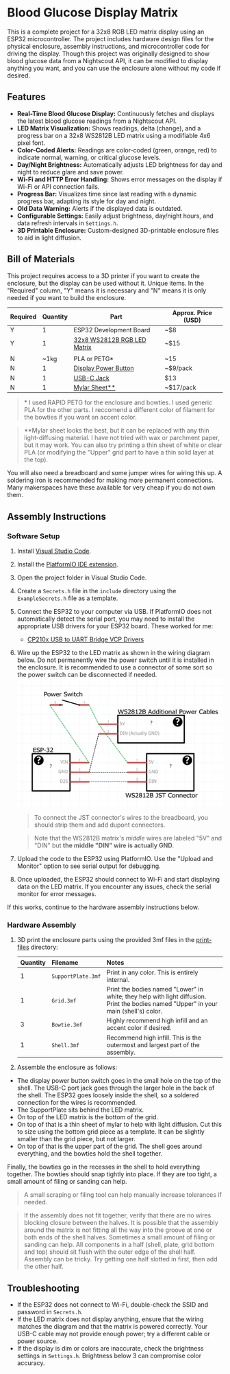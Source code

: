 # Blood Glucose Display Matrix

This is a complete project for a 32x8 RGB LED matrix display using an ESP32 microcontroller. The project includes hardware design files for the physical enclosure, assembly instructions, and microcontroller code for driving the display. Though this project was originally designed to show blood glucose data from a Nightscout API, it can be modified to display anything you want, and you can use the enclosure alone without my code if desired.

## Features

- **Real-Time Blood Glucose Display:** Continuously fetches and displays the latest blood glucose readings from a Nightscout API.
- **LED Matrix Visualization:** Shows readings, delta (change), and a progress bar on a 32x8 WS2812B LED matrix using a modifiable 4x6 pixel font.
- **Color-Coded Alerts:** Readings are color-coded (green, orange, red) to indicate normal, warning, or critical glucose levels.
- **Day/Night Brightness:** Automatically adjusts LED brightness for day and night to reduce glare and save power.
- **Wi-Fi and HTTP Error Handling:** Shows error messages on the display if Wi-Fi or API connection fails.
- **Progress Bar:** Visualizes time since last reading with a dynamic progress bar, adapting its style for day and night.
- **Old Data Warning:** Alerts if the displayed data is outdated.
- **Configurable Settings:** Easily adjust brightness, day/night hours, and data refresh intervals in `Settings.h`.
- **3D Printable Enclosure:** Custom-designed 3D-printable enclosure files to aid in light diffusion.

## Bill of Materials

This project requires access to a 3D printer if you want to create the enclosure, but the display can be used without it.
Unique items. In the "Required" column, "Y" means it is necessary and "N" means it is only needed if you want to build the enclosure.

| Required | Quantity | Part                                                                | Approx. Price (USD) |
| -------- | -------- | ------------------------------------------------------------------- | ------------------- |
| Y        | 1        | ESP32 Development Board                                             | ~$8                 |
| Y        | 1        | [32x8 WS2812B RGB LED Matrix](https://www.amazon.com/dp/B07P5TSKX8) | ~$15                |
|          |          |                                                                     |                     |
| N        | ~1kg     | PLA or PETG\*                                                       | ~15                 |
| N        | 1        | [Display Power Button](https://www.amazon.com/dp/B0D55TLT1K)        | ~$9/pack            |
| N        | 1        | [USB-C Jack](https://www.amazon.com/dp/B0D17K3CCY)                  | $13                 |
| N        | 1        | [Mylar Sheet\*\*](https://www.amazon.com/dp/B09BJTT6JH)             | ~$17/pack           |

> \* I used RAPID PETG for the enclosure and bowties. I used generic PLA for the other parts. I reccomend a different color of filament for the bowties if you want an accent color.

> \*\*Mylar sheet looks the best, but it can be replaced with any thin light-diffusing material. I have not tried with wax or parchment paper, but it may work. You can also try printing a thin sheet of white or clear PLA (or modifying the "Upper" grid part to have a thin solid layer at the top).

You will also need a breadboard and some jumper wires for wiring this up. A soldering iron is recommended for making more permanent connections. Many makerspaces have these available for very cheap if you do not own them.

## Assembly Instructions

### Software Setup

1. Install [Visual Studio Code](https://code.visualstudio.com/).
1. Install the [PlatformIO IDE extension](https://platformio.org/install/ide?install=vscode).
1. Open the project folder in Visual Studio Code.
1. Create a `Secrets.h` file in the `include` directory using the `ExampleSecrets.h` file as a template.
1. Connect the ESP32 to your computer via USB. If PlatformIO does not automatically detect the serial port, you may need to install the appropriate USB drivers for your ESP32 board. These worked for me:
   - [CP210x USB to UART Bridge VCP Drivers](https://www.silabs.com/software-and-tools/usb-to-uart-bridge-vcp-drivers?tab=downloads)
1. Wire up the ESP32 to the LED matrix as shown in the wiring diagram below. Do not permanently wire the power switch until it is installed in the enclosure. It is recommended to use a connector of some sort so the power switch can be disconnected if needed.
   ![Wiring Diagram](WiringSchematic.png)

   > To connect the JST connector's wires to the breadboard, you should strip them and add dupont connectors.

   > Note that the WS2812B matrix's _middle_ wires are labeled "5V" and "DIN" but **the middle "DIN" wire is actually GND**.

1. Upload the code to the ESP32 using PlatformIO. Use the "Upload and Monitor" option to see serial output for debugging.
1. Once uploaded, the ESP32 should connect to Wi-Fi and start displaying data on the LED matrix. If you encounter any issues, check the serial monitor for error messages.

If this works, continue to the hardware assembly instructions below.

### Hardware Assembly

1. 3D print the enclosure parts using the provided 3mf files in the [print-files](./print-files/) directory:

   | Quantity | Filename           | Notes                                                                                                                                 |
   | -------- | ------------------ | ------------------------------------------------------------------------------------------------------------------------------------- |
   | 1        | `SupportPlate.3mf` | Print in any color. This is entirely internal.                                                                                        |
   | 1        | `Grid.3mf`         | Print the bodies named "Lower" in white; they help with light diffusion. Print the bodies named "Upper" in your main (shell's) color. |
   | 3        | `Bowtie.3mf`       | Highly recommend high infill and an accent color if desired.                                                                          |
   | 1        | `Shell.3mf`        | Recommend high infill. This is the outermost and largest part of the assembly.                                                        |

2. Assemble the enclosure as follows:

- The display power button switch goes in the small hole on the top of the shell. The USB-C port jack goes through the larger hole in the back of the shell. The ESP32 goes loosely inside the shell, so a soldered connection for the wires is recommended.
- The SupportPlate sits behind the LED matrix.
- On top of the LED matrix is the bottom of the grid.
- On top of that is a thin sheet of mylar to help with light diffusion. Cut this to size using the bottom grid piece as a template. It can be slightly smaller than the grid piece, but not larger.
- On top of that is the upper part of the grid. The shell goes around everything, and the bowties hold the shell together.

Finally, the bowties go in the recesses in the shell to hold everything together. The bowties should snap tightly into place. If they are too tight, a small amount of filing or sanding can help.

> A small scraping or filing tool can help manually increase tolerances if needed.

> If the assembly does not fit together, verify that there are no wires blocking closure between the halves. It is possible that the assembly around the matrix is not fitting all the way into the groove at one or both ends of the shell halves. Sometimes a small amount of filing or sanding can help. All components in a half (shell, plate, grid bottom and top) should sit flush with the outer edge of the shell half. Assembly can be tricky. Try getting one half slotted in first, then add the other half.

## Troubleshooting

- If the ESP32 does not connect to Wi-Fi, double-check the SSID and password in `Secrets.h`.
- If the LED matrix does not display anything, ensure that the wiring matches the diagram and that the matrix is powered correctly. Your USB-C cable may not provide enough power; try a different cable or power source.
- If the display is dim or colors are inaccurate, check the brightness settings in `Settings.h`. Brightness below 3 can compromise color accuracy.
